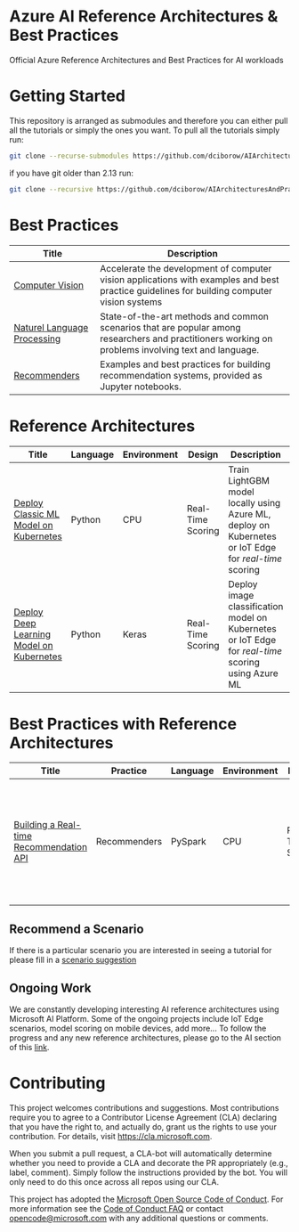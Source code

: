 # Azure AI Reference Architectures & Best Practices
Official Azure Reference Architectures and Best Practices for AI workloads 

# Getting Started
This repository is arranged as submodules and therefore you can either pull all the tutorials or simply the ones you want. 
To pull all the tutorials simply run:

```bash
git clone --recurse-submodules https://github.com/dciborow/AIArchitecturesAndPractices.git
```

if you have git older than 2.13 run:

```bash
git clone --recursive https://github.com/dciborow/AIArchitecturesAndPractices.git
```

# Best Practices <a name="Best Practices"></a>
| Title | Description | 
|-------|-------------|
|[Computer Vision](https://github.com/microsoft/computervision)| Accelerate the development of computer vision applications with examples and best practice guidelines for building computer vision systems
|[Naturel Language Processing](https://github.com/microsoft/nlp)|State-of-the-art methods and common scenarios that are popular among researchers and practitioners working on problems involving text and language.|
|[Recommenders](github.com/microsoft/recommenders)| Examples and best practices for building recommendation systems, provided as Jupyter notebooks.| 

# Reference Architectures <a name="Reference Architectures"></a>
| Title                                     | Language | Environment | Design | Description                                                                       | Status                                                                                                                                                                                                                                                                                                              |
|----------------------------------------------|-------------|-------------|-------------|-----------------------------------------------------------------------------------|---------------------------------------------------------------------------------------------------------------------------------------------------------------------------------------------------------------------------------------------------------------------------------------------------------------------|
| [Deploy Classic ML Model on Kubernetes](https://github.com/dciborow/AIArchitecturesAndPractices/tree/master/architectures/Python-ML-RealTimeServing)       						   | Python | CPU  | Real-Time Scoring| Train LightGBM model locally using Azure ML, deploy on Kubernetes or IoT Edge for _real-time_ scoring                         | [![Build Status](https://dev.azure.com/AZGlobal/Azure%20Global%20CAT%20Engineering/_apis/build/status/AI%20CAT/Python-ML-RealTimeServing?branchName=master)](https://dev.azure.com/AZGlobal/Azure%20Global%20CAT%20Engineering/_build/latest?definitionId=21&branchName=master)
| [Deploy Deep Learning Model on Kubernetes](https://github.com/dciborow/AIArchitecturesAndPractices/tree/master/architectures/Python-Keras-RealTimeServing)    				   | Python | Keras | Real-Time Scoring| Deploy image classification model on Kubernetes or IoT Edge for _real-time_ scoring using Azure ML             | [![Build Status](https://dev.azure.com/AZGlobal/Azure%20Global%20CAT%20Engineering/_apis/build/status/AI%20CAT/Python-Keras-RealTimeServing?branchName=master)](https://dev.azure.com/AZGlobal/Azure%20Global%20CAT%20Engineering/_build/latest?definitionId=17&branchName=master)

# Best Practices with Reference Architectures <a name="Architectures"></a>
| Title                                     | Practice | Language | Environment | Design | Description                                                                       | Status                                                                                                                                                                                                                                                                                                              |
|-------------------------------------------|----------|----------|-------------|-------------|-----------------------------------------------------------------------------------|---------------------------------------------------------------------------------------------------------------------------------------------------------------------------------------------------------------------------------------------------------------------------------------------------------------------|
| [Building a Real-time Recommendation API](https://github.com/microsoft/recommenders/blob/master/notebooks/05_operationalize/als_movie_o16n.ipynb)       						   | Recommenders | PySpark | CPU  | Real-Time Scoring| Walks through the creation of appropriate azure resources, training a recommendation model using Azure Databricks and deploying it as an API.|


## Recommend a Scenario
If there is a particular scenario you are interested in seeing a tutorial for please fill in a [scenario suggestion](https://github.com/Microsoft/AIReferenceArchitectures/issues/new?assignees=&labels=&template=scenario_request.md&title=%5BSCENARIO%5D)

## Ongoing Work
We are constantly developing interesting AI reference architectures using Microsoft AI Platform. Some of the ongoing projects include IoT Edge scenarios, model scoring on mobile devices, add more... To follow the progress and any new reference architectures, please go to the AI section of this [link](https://docs.microsoft.com/en-us/azure/architecture/reference-architectures/).

# Contributing

This project welcomes contributions and suggestions.  Most contributions require you to agree to a
Contributor License Agreement (CLA) declaring that you have the right to, and actually do, grant us
the rights to use your contribution. For details, visit https://cla.microsoft.com.

When you submit a pull request, a CLA-bot will automatically determine whether you need to provide
a CLA and decorate the PR appropriately (e.g., label, comment). Simply follow the instructions
provided by the bot. You will only need to do this once across all repos using our CLA.

This project has adopted the [Microsoft Open Source Code of Conduct](https://opensource.microsoft.com/codeofconduct/).
For more information see the [Code of Conduct FAQ](https://opensource.microsoft.com/codeofconduct/faq/) or
contact [opencode@microsoft.com](mailto:opencode@microsoft.com) with any additional questions or comments.
